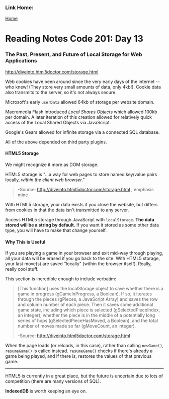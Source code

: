 ### Link Home:
[Home](README.md)

# Reading Notes Code 201: Day 13

### The Past, Present, and Future of Local Storage for Web Applications

http://diveinto.html5doctor.com/storage.html 

Web cookies have been around since the very early days of the internet -- who knew! (They store very small amounts of data, only 4kb!). Cookie data also transmits to the server, so it's not always secure.

Microsoft's early `userData` allowed 64kb of storage per website domain.

Macromedia Flash introduced *Local Shares Objects* which allowed 100kb per domain. A later iteration of this creation allowed for relatively quick access of the Local Shared Objects via JavaScript.

Google's Gears allowed for infinite storage via a connected SQL database. 

All of the above depended on third party plugins.

#### HTML5 Storage

We might recognize it more as DOM storage. 

HTML5 storage is "...a way for web pages to store named key/value pairs locally, *within the client web browser*."

> -Source: http://diveinto.html5doctor.com/storage.html , emphasis mine

With HTML5 storage, your data exists if you close the website, but differs from cookies in that the data isn't transmitted to any server.

Access HTML5 storage through JavaScript with `localStorage`. **The data stored will be a string by default.** If you want it stored as some other data type, you will have to make that change yourself.

#### Why This is Useful

If you are playing a game in your browser and exit mid-way through playing, all your data will be erased if you go back to the site. With HTML5 storage, your last move(s) are saved "locally" (within the browser itself). Really, really cool stuff.

This section is incredible enough to include verbatim:

> [This function] uses the localStorage object to save whether there is a game in progress (gGameInProgress, a Boolean). If so, it iterates through the pieces (gPieces, a JavaScript Array) and saves the row and column number of each piece. Then it saves some additional game state, including which piece is selected (gSelectedPieceIndex, an integer), whether the piece is in the middle of a potentially long series of hops (gSelectedPieceHasMoved, a Boolean), and the total number of moves made so far (gMoveCount, an integer). 
>
> -Source: http://diveinto.html5doctor.com/storage.html

When the page loads (or reloads, in this case), rather than calling `newGame()`, `resumeGame()` is called instead. `resumeGame()` checks if there's already a game being played, and if there is, restores the values of that previous game.

--- 

HTML5 is currently in a great place, but the future is uncertain due to lots of competition (there are many versions of SQL).

**IndexedDB** is worth keeping an eye on.